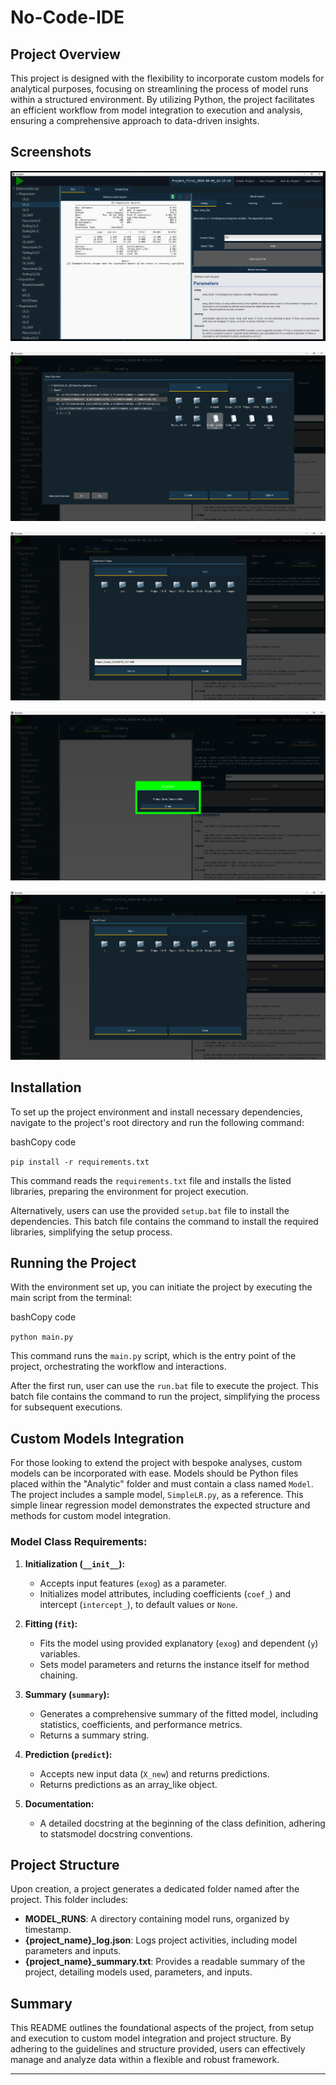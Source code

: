 # No-Code-IDE

## Project Overview

This project is designed with the flexibility to incorporate custom models for analytical purposes, focusing on streamlining the process of model runs within a structured environment. By utilizing Python, the project facilitates an efficient workflow from model integration to execution and analysis, ensuring a comprehensive approach to data-driven insights.

## Screenshots

![ScreenShot](images/Screenshot_2024-06-24_170144.png)

![ScreenShot](images/Screenshot_2024-07-05_181352.png)

![ScreenShot](images/Screenshot_2024-07-05_181414.png)

![ScreenShot](images/Screenshot_2024-07-05_181426.png)

![ScreenShot](images/Screenshot_2024-07-05_181439.png)

## Installation

To set up the project environment and install necessary dependencies, navigate to the project's root directory and run the following command:

bashCopy code

`pip install -r requirements.txt`

This command reads the `requirements.txt` file and installs the listed libraries, preparing the environment for project execution.

Alternatively, users can use the provided `setup.bat` file to install the dependencies. This batch file contains the command to install the required libraries, simplifying the setup process.

## Running the Project

With the environment set up, you can initiate the project by executing the main script from the terminal:

bashCopy code

`python main.py`

This command runs the `main.py` script, which is the entry point of the project, orchestrating the workflow and interactions.

After the first run, user can use the `run.bat` file to execute the project. This batch file contains the command to run the project, simplifying the process for subsequent executions.

## Custom Models Integration

For those looking to extend the project with bespoke analyses, custom models can be incorporated with ease. Models should be Python files placed within the "Analytic" folder and must contain a class named `Model`. The project includes a sample model, `SimpleLR.py`, as a reference. This simple linear regression model demonstrates the expected structure and methods for custom model integration.

### Model Class Requirements:

1.  **Initialization (`__init__`):**

    - Accepts input features (`exog`) as a parameter.
    - Initializes model attributes, including coefficients (`coef_`) and intercept (`intercept_`), to default values or `None`.

2.  **Fitting (`fit`):**

    - Fits the model using provided explanatory (`exog`) and dependent (`y`) variables.
    - Sets model parameters and returns the instance itself for method chaining.

3.  **Summary (`summary`):**

    - Generates a comprehensive summary of the fitted model, including statistics, coefficients, and performance metrics.
    - Returns a summary string.

4.  **Prediction (`predict`):**

    - Accepts new input data (`X_new`) and returns predictions.
    - Returns predictions as an array_like object.

5.  **Documentation:**

    - A detailed docstring at the beginning of the class definition, adhering to statsmodel docstring conventions.

## Project Structure

Upon creation, a project generates a dedicated folder named after the project. This folder includes:

- **MODEL_RUNS**: A directory containing model runs, organized by timestamp.
- **{project_name}\_log.json**: Logs project activities, including model parameters and inputs.
- **{project_name}\_summary.txt**: Provides a readable summary of the project, detailing models used, parameters, and inputs.

## Summary

This README outlines the foundational aspects of the project, from setup and execution to custom model integration and project structure. By adhering to the guidelines and structure provided, users can effectively manage and analyze data within a flexible and robust framework.

---
